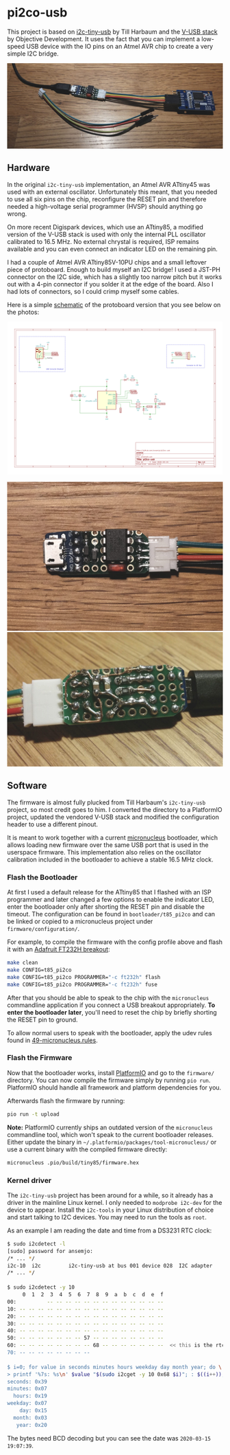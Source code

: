 # pi2co-usb

This project is based on [i2c-tiny-usb](https://github.com/harbaum/I2C-Tiny-USB/) by Till Harbaum and the [V-USB stack](https://www.obdev.at/products/vusb/index.html) by Objective Development. It uses the fact that you can implement a low-speed USB device with the IO pins on an Atmel AVR chip to create a very simple I2C bridge.

![](photos/header.jpg)

## Hardware

In the original `i2c-tiny-usb` implementation, an Atmel AVR ATtiny45 was used with an external oscillator. Unfortunately this meant, that you needed to use all six pins on the chip, reconfigure the RESET pin and therefore needed a high-voltage serial programmer (HVSP) should anything go wrong.

On more recent Digispark devices, which use an ATtiny85, a modified version of the V-USB stack is used with only the internal PLL oscillator calibrated to 16.5 MHz. No external chrystal is required, ISP remains available and you can even connect an indicator LED on the remaining pin.

I had a couple of Atmel AVR ATtiny85V-10PU chips and a small leftover piece of protoboard. Enough to build myself an I2C bridge! I used a JST-PH connector on the I2C side, which has a slightly too narrow pitch but it works out with a 4-pin connector if you solder it at the edge of the board. Also I had lots of connectors, so I could crimp myself some cables.

Here is a simple [schematic](schematic.pdf) of the protoboard version that you see below on the photos:

![](schematic.svg)

![](photos/proto_top.jpg)
![](photos/proto_bottom.jpg)

## Software

The firmware is almost fully plucked from Till Harbaum's `i2c-tiny-usb` project, so most credit goes to him. I converted the directory to a PlatformIO project, updated the vendored V-USB stack and modified the configuration header to use a different pinout.

It is meant to work together with a current [micronucleus](https://github.com/micronucleus/micronucleus/) bootloader, which allows loading new firmware over the same USB port that is used in the userspace firmware. This implementation also relies on the oscillator calibration included in the bootloader to achieve a stable 16.5 MHz clock.

### Flash the Bootloader

At first I used a default release for the ATtiny85 that I flashed with an ISP programmer and later changed a few options to enable the indicator LED, enter the bootloader only after shorting the RESET pin and disable the timeout. The configuration can be found in `bootloader/t85_pi2co` and can be linked or copied to a micronucleus project under `firmware/configuration/`.

For example, to compile the firmware with the config profile above and flash it with an [Adafruit FT232H breakout](https://wiki.semjonov.de/tips/arduino.html#adafruit-ftdi-ft232h-breakout-board):

```sh
make clean
make CONFIG=t85_pi2co
make CONFIG=t85_pi2co PROGRAMMER="-c ft232h" flash
make CONFIG=t85_pi2co PROGRAMMER="-c ft232h" fuse
```

After that you should be able to speak to the chip with the `micronucleus` commandline application if you connect a USB breakout appropriately. **To enter the bootloader later**, you'll need to reset the chip by briefly shorting the RESET pin to ground.

To allow normal users to speak with the bootloader, apply the
udev rules found in [49-micronucleus.rules](https://github.com/micronucleus/micronucleus/blob/e74ce6f064e0bcbe1c52459a0988187c76834222/commandline/49-micronucleus.rules).

### Flash the Firmware

Now that the bootloader works, install [PlatformIO](https://platformio.org/) and go to the `firmware/` directory. You can now compile the firmware simply by running `pio run`. PlatformIO should handle all framework and platform dependencies for you.

Afterwards flash the firmware by running:

```sh
pio run -t upload
```

**Note:** PlatformIO currently ships an outdated version of the `micronucleus` commandline tool, which won't speak to the current bootloader releases. Either update the binary in `~/.platformio/packages/tool-micronucleus/` or use a current binary with the compiled firmware directly:

```sh
micronucleus .pio/build/tiny85/firmware.hex
```

### Kernel driver

The `i2c-tiny-usb` project has been around for a while, so it already has a driver in the mainline Linux kernel. I only needed to `modprobe i2c-dev` for the device to appear. Install the `i2c-tools` in your Linux distribution of choice and start talking to I2C devices. You may need to run the tools as `root`.

As an example I am reading the date and time from a DS3231 RTC clock:

```sh
$ sudo i2cdetect -l
[sudo] password for ansemjo: 
/* ... */
i2c-10	i2c       	i2c-tiny-usb at bus 001 device 028	I2C adapter
/* ... */

$ sudo i2cdetect -y 10
     0  1  2  3  4  5  6  7  8  9  a  b  c  d  e  f
00:          -- -- -- -- -- -- -- -- -- -- -- -- -- 
10: -- -- -- -- -- -- -- -- -- -- -- -- -- -- -- -- 
20: -- -- -- -- -- -- -- -- -- -- -- -- -- -- -- -- 
30: -- -- -- -- -- -- -- -- -- -- -- -- -- -- -- -- 
40: -- -- -- -- -- -- -- -- -- -- -- -- -- -- -- -- 
50: -- -- -- -- -- -- -- 57 -- -- -- -- -- -- -- -- 
60: -- -- -- -- -- -- -- -- 68 -- -- -- -- -- -- --  << this is the rtc
70: -- -- -- -- -- -- -- --                         

$ i=0; for value in seconds minutes hours weekday day month year; do \
> printf '%7s: %s\n' $value "$(sudo i2cget -y 10 0x68 $i)"; : $((i++)); done
seconds: 0x39
minutes: 0x07
  hours: 0x19
weekday: 0x07
    day: 0x15
  month: 0x03
   year: 0x20
```

The bytes need BCD decoding but you can see the date was `2020-03-15 19:07:39`.
